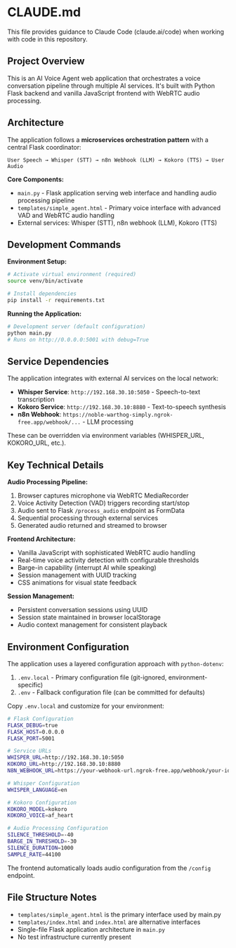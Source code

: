 # CLAUDE.md

This file provides guidance to Claude Code (claude.ai/code) when working with code in this repository.

## Project Overview

This is an AI Voice Agent web application that orchestrates a voice conversation pipeline through multiple AI services. It's built with Python Flask backend and vanilla JavaScript frontend with WebRTC audio processing.

## Architecture

The application follows a **microservices orchestration pattern** with a central Flask coordinator:

```
User Speech → Whisper (STT) → n8n Webhook (LLM) → Kokoro (TTS) → User Audio
```

**Core Components:**
- `main.py` - Flask application serving web interface and handling audio processing pipeline
- `templates/simple_agent.html` - Primary voice interface with advanced VAD and WebRTC audio handling
- External services: Whisper (STT), n8n webhook (LLM), Kokoro (TTS)

## Development Commands

**Environment Setup:**
```bash
# Activate virtual environment (required)
source venv/bin/activate

# Install dependencies
pip install -r requirements.txt
```

**Running the Application:**
```bash
# Development server (default configuration)
python main.py
# Runs on http://0.0.0.0:5001 with debug=True
```

## Service Dependencies

The application integrates with external AI services on the local network:

- **Whisper Service**: `http://192.168.30.10:5050` - Speech-to-text transcription
- **Kokoro Service**: `http://192.168.30.10:8880` - Text-to-speech synthesis
- **n8n Webhook**: `https://noble-warthog-simply.ngrok-free.app/webhook/...` - LLM processing

These can be overridden via environment variables (WHISPER_URL, KOKORO_URL, etc.).

## Key Technical Details

**Audio Processing Pipeline:**
1. Browser captures microphone via WebRTC MediaRecorder
2. Voice Activity Detection (VAD) triggers recording start/stop
3. Audio sent to Flask `/process_audio` endpoint as FormData
4. Sequential processing through external services
5. Generated audio returned and streamed to browser

**Frontend Architecture:**
- Vanilla JavaScript with sophisticated WebRTC audio handling
- Real-time voice activity detection with configurable thresholds
- Barge-in capability (interrupt AI while speaking)
- Session management with UUID tracking
- CSS animations for visual state feedback

**Session Management:**
- Persistent conversation sessions using UUID
- Session state maintained in browser localStorage
- Audio context management for consistent playback

## Environment Configuration

The application uses a layered configuration approach with `python-dotenv`:
1. `.env.local` - Primary configuration file (git-ignored, environment-specific)
2. `.env` - Fallback configuration file (can be committed for defaults)

Copy `.env.local` and customize for your environment:

```bash
# Flask Configuration
FLASK_DEBUG=true
FLASK_HOST=0.0.0.0
FLASK_PORT=5001

# Service URLs
WHISPER_URL=http://192.168.30.10:5050
KOKORO_URL=http://192.168.30.10:8880
N8N_WEBHOOK_URL=https://your-webhook-url.ngrok-free.app/webhook/your-id

# Whisper Configuration
WHISPER_LANGUAGE=en

# Kokoro Configuration
KOKORO_MODEL=kokoro
KOKORO_VOICE=af_heart

# Audio Processing Configuration
SILENCE_THRESHOLD=-40
BARGE_IN_THRESHOLD=-30
SILENCE_DURATION=1000
SAMPLE_RATE=44100
```

The frontend automatically loads audio configuration from the `/config` endpoint.

## File Structure Notes

- `templates/simple_agent.html` is the primary interface used by main.py
- `templates/index.html` and `index.html` are alternative interfaces
- Single-file Flask application architecture in `main.py`
- No test infrastructure currently present